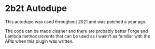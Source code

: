 # 2b2t Autodupe
This autodupe was used throughout 2021 and was patched a year ago.

The code can be made cleaner and there are probably better Forge and Lambda methods/events that can be used as I wasn't as familiar with the APIs when this plugin was written.
